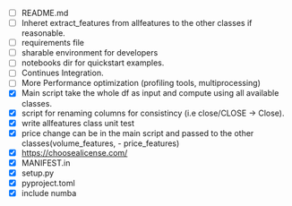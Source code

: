 - [ ] README.md
- [ ] Inheret extract_features from allfeatures to the other classes if reasonable.
- [ ] requirements file
- [ ] sharable environment for developers
- [ ] notebooks dir for quickstart examples.
- [ ] Continues Integration.
- [ ] More Performance optimization (profiling tools, multiprocessing)
- [x] Main script take the whole df as input and compute using all available classes.
- [x] script for renaming columns for consistincy (i.e close/CLOSE -> Close).
- [x] write allfeatures class unit test
- [x] price change can be in the main script and passed to the other classes(volume_features, - price_features)
- [x] https://choosealicense.com/
- [x] MANIFEST.in
- [x] setup.py
- [x] pyproject.toml
- [x] include numba